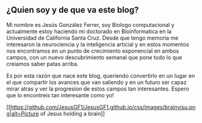 ## ¿Quien soy y de que va este blog?

Mi nombre es Jesús González Ferrer, soy Biologo computacional y actualmente estoy haciendo mi doctorado en Bioinformatica en la Universidad de California Santa Cruz. Desde que tengo memoria me interesaron la neurociencia y la inteligencia articial y en estos momentos nos encontramos en un punto de crecimiento exponencial en ambos campos, con un nuevo descubrimiento semanal que pone todo lo que creiamos saber patas arriba.

Es por esta razón que nace este blog, queriendo convertirlo en un lugar en el que compartir los avances que van saliendo y en un futuro ser capaz mirar atras y ver la progresion de estos campos tan interesantes. Espero que lo encontreis tan interesante como yo!

[[https://github.com/JesusGF1/JesusGF1.github.io/css/images/brainyisu.png|alt=Picture of Jesus holding a brain]]
